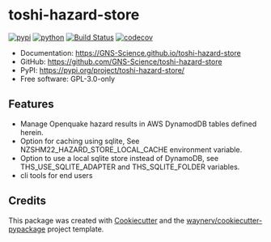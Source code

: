 # toshi-hazard-store


[![pypi](https://img.shields.io/pypi/v/toshi-hazard-store.svg)](https://pypi.org/project/toshi-hazard-store/)
[![python](https://img.shields.io/pypi/pyversions/toshi-hazard-store.svg)](https://pypi.org/project/toshi-hazard-store/)
[![Build Status](https://github.com/GNS-Science/toshi-hazard-store/actions/workflows/dev.yml/badge.svg)](https://github.com/GNS-Science/toshi-hazard-store/actions/workflows/dev.yml)
[![codecov](https://codecov.io/gh/GNS-Science/toshi-hazard-store/branch/main/graphs/badge.svg)](https://codecov.io/github/GNS-Science/toshi-hazard-store)


* Documentation: <https://GNS-Science.github.io/toshi-hazard-store>
* GitHub: <https://github.com/GNS-Science/toshi-hazard-store>
* PyPI: <https://pypi.org/project/toshi-hazard-store/>
* Free software: GPL-3.0-only

## Features

* Manage Openquake hazard results in AWS DynamodDB tables defined herein.
* Option for caching using sqlite, See NZSHM22_HAZARD_STORE_LOCAL_CACHE environment variable.
* Option to use a local sqlite store instead of DynamoDB, see THS_USE_SQLITE_ADAPTER and THS_SQLITE_FOLDER variables.
* cli tools for end users

## Credits

This package was created with [Cookiecutter](https://github.com/audreyr/cookiecutter) and the [waynerv/cookiecutter-pypackage](https://github.com/waynerv/cookiecutter-pypackage) project template.
